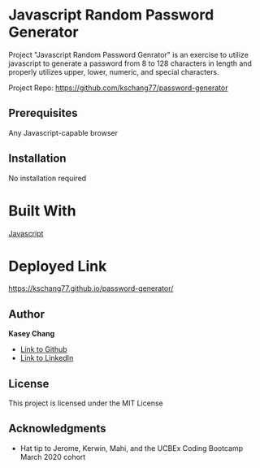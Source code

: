 # Javascript Random Password Generator

Project "Javascript Random Password Genrator" is an exercise to utilize
javascript to generate a password from 8 to 128 characters in length
and properly utilizes upper, lower, numeric, and special characters.  

Project Repo: https://github.com/kschang77/password-generator

## Prerequisites

Any Javascript-capable browser

## Installation

No installation required

# Built With

[Javascript](https://developer.mozilla.org/en-US/docs/Web/JavaScript)

# Deployed Link

https://kschang77.github.io/password-generator/

## Author

**Kasey Chang** 

- [Link to Github](https://github.com/kschang77)
- [Link to LinkedIn](https://www.linkedin.com/in/kasey-chang)


## License

This project is licensed under the MIT License 

## Acknowledgments

* Hat tip to Jerome, Kerwin, Mahi, and the UCBEx Coding Bootcamp March 2020 cohort
